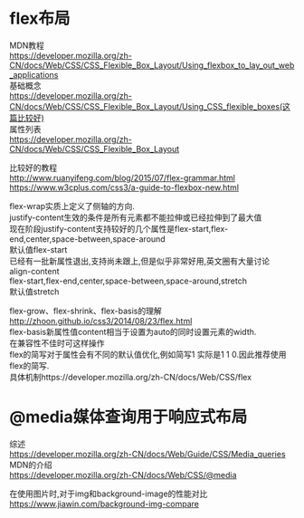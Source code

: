 flex布局  
===
MDN教程  
https://developer.mozilla.org/zh-CN/docs/Web/CSS/CSS_Flexible_Box_Layout/Using_flexbox_to_lay_out_web_applications  
基础概念  
https://developer.mozilla.org/zh-CN/docs/Web/CSS/CSS_Flexible_Box_Layout/Using_CSS_flexible_boxes(这篇比较好)  
属性列表  
https://developer.mozilla.org/zh-CN/docs/Web/CSS/CSS_Flexible_Box_Layout  
  
比较好的教程  
http://www.ruanyifeng.com/blog/2015/07/flex-grammar.html  
https://www.w3cplus.com/css3/a-guide-to-flexbox-new.html  
  
flex-wrap实质上定义了侧轴的方向.  
justify-content生效的条件是所有元素都不能拉伸或已经拉伸到了最大值  
现在阶段justify-content支持较好的几个属性是flex-start,flex-end,center,space-between,space-around  
默认值flex-start  
已经有一批新属性退出,支持尚未跟上,但是似乎非常好用,英文圈有大量讨论  
align-content  
flex-start,flex-end,center,space-between,space-around,stretch  
默认值stretch  
  
flex-grow、flex-shrink、flex-basis的理解  
http://zhoon.github.io/css3/2014/08/23/flex.html  
flex-basis新属性值content相当于设置为auto的同时设置元素的width.  
在兼容性不佳时可这样操作  
flex的简写对于属性会有不同的默认值优化,例如简写1  实际是1 1 0.因此推荐使用flex的简写.  
具体机制https://developer.mozilla.org/zh-CN/docs/Web/CSS/flex  
  
  
@media媒体查询用于响应式布局  
===
综述  
https://developer.mozilla.org/zh-CN/docs/Web/Guide/CSS/Media_queries  
MDN的介绍  
https://developer.mozilla.org/zh-CN/docs/Web/CSS/@media  
  
  
在使用图片时,对于img和background-image的性能对比  
https://www.jiawin.com/background-img-compare  
